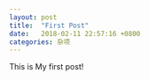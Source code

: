 ```yaml
---
layout: post
title:  "First Post"
date:   2018-02-11 22:57:16 +0800
categories: 杂项
---
```

This is My first post!